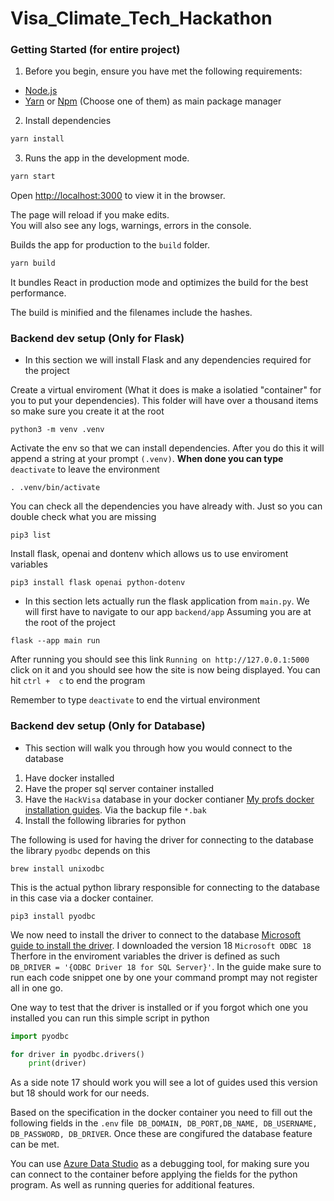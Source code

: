 # Visa_Climate_Tech_Hackathon

### Getting Started (for entire project)

1. Before you begin, ensure you have met the following requirements:

- [Node.js](https://nodejs.org/)
- [Yarn](https://classic.yarnpkg.com/lang/en/docs/install/#mac-stable) or [Npm](https://docs.npmjs.com/downloading-and-installing-node-js-and-npm) (Choose one of them) as main package manager

2. Install dependencies

```bash
yarn install
```

3. Runs the app in the development mode.

```bash
yarn start
```

Open [http://localhost:3000](http://localhost:3000) to view it in the browser.

The page will reload if you make edits.<br>
You will also see any logs, warnings, errors in the console.

Builds the app for production to the `build` folder.<br>

```bash
yarn build
```

It bundles React in production mode and optimizes the build for the best performance.

The build is minified and the filenames include the hashes.<br>

### Backend dev setup (Only for Flask)

- In this section we will install Flask and any dependencies required for the project

Create a virtual enviroment (What it does is make a isolatied "container" for you to put your dependencies). This folder will have over a thousand items so make sure you create it at the root

```
python3 -m venv .venv
```

Activate the env so that we can install dependencies. After you do this it will append a string at your prompt `(.venv)`. **When done you can type** `deactivate` to leave the environment

```
. .venv/bin/activate
```

You can check all the dependencies you have already with. Just so you can double check what you are missing

```
pip3 list
```

Install flask, openai and dontenv which allows us to use enviroment variables

```
pip3 install flask openai python-dotenv
```

- In this section lets actually run the flask application from `main.py`. We will first have to navigate to our app `backend/app` Assuming you are at the root of the project

```
flask --app main run
```

After running you should see this link `Running on http://127.0.0.1:5000` click on it and you should see how the site is now being displayed. You can hit `ctrl +  c` to end the program

Remember to type `deactivate` to end the virtual environment

### Backend dev setup (Only for Database)

- This section will walk you through how you would connect to the database

1. Have docker installed
2. Have the proper sql server container installed
3. Have the `HackVisa` database in your docker contianer [My profs docker installation guides](https://www.dropbox.com/scl/fo/c70guq1vwaihbagdgep75/ADkux_qTvqdrSG-dk9v5snM?rlkey=oaoakm6vgt2svlryia4m5id3c&e=1&dl=0). Via the backup file `*.bak`
4. Install the following libraries for python

The following is used for having the driver for connecting to the database the library `pyodbc` depends on this

```
brew install unixodbc
```

This is the actual python library responsible for connecting to the database in this case via a docker container.

```
pip3 install pyodbc
```

We now need to install the driver to connect to the database [Microsoft guide to install the driver](https://learn.microsoft.com/en-us/sql/connect/odbc/linux-mac/install-microsoft-odbc-driver-sql-server-macos?view=sql-server-ver16). I downloaded the version 18 `Microsoft ODBC 18` Therfore in the enviroment variables the driver is defined as such ` DB_DRIVER = '{ODBC Driver 18 for SQL Server}'`. In the guide make sure to run each code snippet one by one your command prompt may not register all in one go.

One way to test that the driver is installed or if you forgot which one you installed you can run this simple script in python

```python
import pyodbc

for driver in pyodbc.drivers()
    print(driver)
```

As a side note 17 should work you will see a lot of guides used this version but 18 should work for our needs.

Based on the specification in the docker container you need to fill out the following fields in the `.env` file` DB_DOMAIN, DB_PORT,DB_NAME, DB_USERNAME, 
DB_PASSWORD, DB_DRIVER`. Once these are congifured the database feature can be met.

You can use [Azure Data Studio](https://learn.microsoft.com/en-us/azure-data-studio/download-azure-data-studio?tabs=win-install%2Cwin-user-install%2Credhat-install%2Cwindows-uninstall%2Credhat-uninstall) as a debugging tool, for making sure you can connect to the container before applying the fields for the python program. As well as running queries for additional features.

